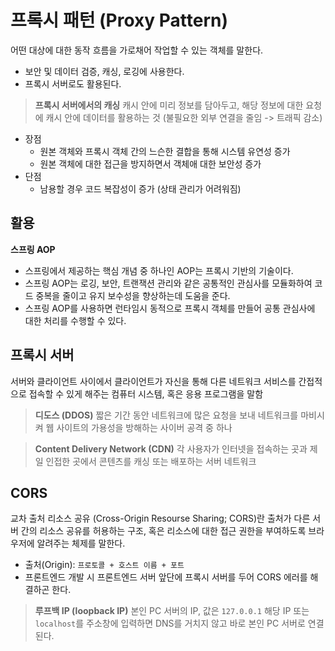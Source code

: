 # 프록시 패턴 (Proxy Pattern)

어떤 대상에 대한 동작 흐름을 가로채어 작업할 수 있는 객체를 말한다.

- 보안 및 데이터 검증, 캐싱, 로깅에 사용한다.
- 프록시 서버로도 활용된다.

> **프록시 서버에서의 캐싱**
> 캐시 안에 미리 정보를 담아두고, 해당 정보에 대한 요청에 캐시 안에 데이터를 활용하는 것 (불필요한 외부 연결을 줄임 -> 트래픽 감소)

- 장점
    - 원본 객체와 프록시 객체 간의 느슨한 결합을 통해 시스템 유연성 증가
    - 원본 객체에 대한 접근을 방지하면서 객체애 대한 보안성 증가
- 단점 
    - 남용할 경우 코드 복잡성이 증가 (상태 관리가 어려워짐)

## 활용

**스프링 AOP**
- 스프링에서 제공하는 핵심 개념 중 하나인 AOP는 프록시 기반의 기술이다.
- 스프링 AOP는 로깅, 보안, 트랜잭션 관리와 같은 공통적인 관심사를 모듈화하여 코드 중복을 줄이고 유지 보수성을 향상하는데 도움을 준다.
- 스프링 AOP를 사용하면 런타임시 동적으로 프록시 객체를 만들어 공통 관심사에 대한 처리를 수행할 수 있다.

## 프록시 서버

서버와 클라이언트 사이에서 클라이언트가 자신을 통해 다른 네트워크 서비스를 간접적으로 접속할 수 있게 해주는 컴퓨터 시스템, 혹은 응용 프로그램을 말함

> **디도스 (DDOS)**
> 짧은 기간 동안 네트워크에 많은 요청을 보내 네트워크를 마비시켜 웹 사이트의 가용성을 방해하는 사이버 공격 중 하나

> **Content Delivery Network (CDN)**
> 각 사용자가 인터넷을 접속하는 곳과 제일 인접한 곳에서 콘텐츠를 캐싱 또는 배포하는 서버 네트워크

## CORS

교차 출처 리소스 공유 (Cross-Origin Resourse Sharing; CORS)란 출처가 다른 서버 간의 리소스 공유를 허용하는 구조, 혹은 리소스에 대한 접근 권한을 부여하도록 브라우저에 알려주는 체제를 말한다.

- 출처(Origin): `프로토콜 + 호스트 이름 + 포트` 
- 프론트엔드 개발 시 프론트엔드 서버 앞단에 프록시 서버를 두어 CORS 에러를 해결하곤 한다.

> **루프백 IP (loopback IP)**
> 본인 PC 서버의 IP, 값은 `127.0.0.1`
> 해당 IP 또는 `localhost`를 주소창에 입력하면 DNS를 거치지 않고 바로 본인 PC 서버로 연결된다.
